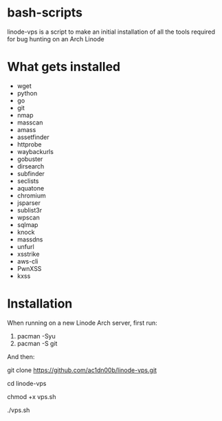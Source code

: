 # bash-scripts
linode-vps is a script to make an initial installation of all the tools required for bug hunting on an Arch Linode

# What gets installed
- wget 
- python 
- go 
- git 
- nmap 
- masscan 
- amass 
- assetfinder 
- httprobe 
- waybackurls 
- gobuster 
- dirsearch 
- subfinder 
- seclists 
- aquatone 
- chromium 
- jsparser 
- sublist3r 
- wpscan 
- sqlmap 
- knock 
- massdns 
- unfurl 
- xsstrike 
- aws-cli
- PwnXSS
- kxss

# Installation
When running on a new Linode Arch server, first run:
1. pacman -Syu
2. pacman -S git

And then:

git clone https://github.com/ac1dn00b/linode-vps.git

cd linode-vps

chmod +x vps.sh

./vps.sh
